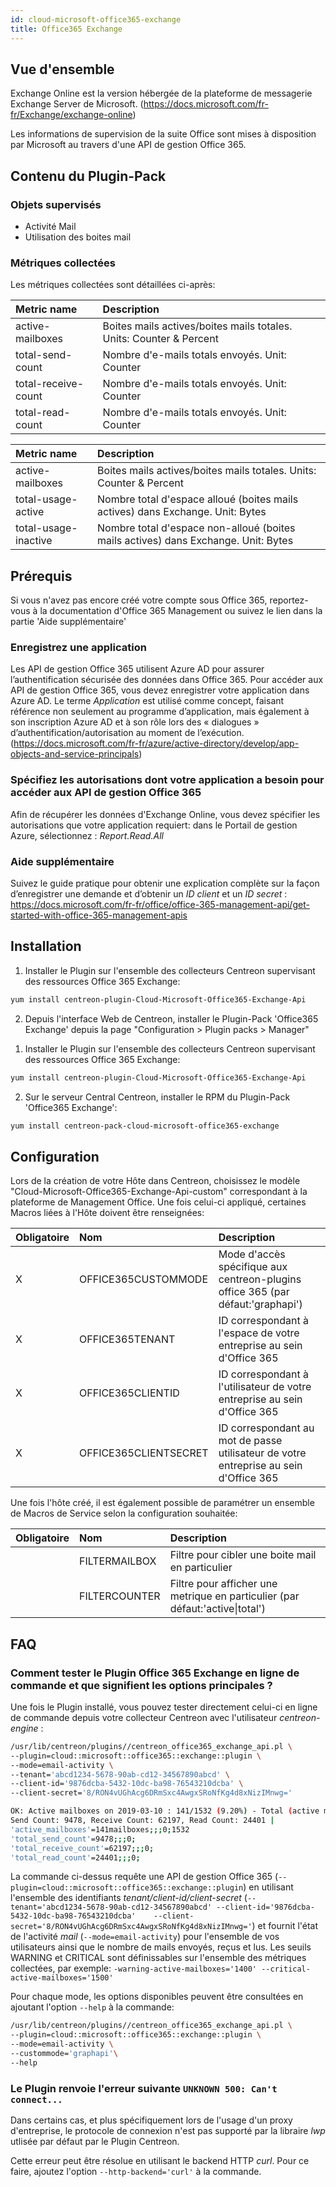 ```yaml
---
id: cloud-microsoft-office365-exchange
title: Office365 Exchange
---
```


## Vue d'ensemble
Exchange Online est la version hébergée de la plateforme de messagerie Exchange Server de Microsoft. 
(https://docs.microsoft.com/fr-fr/Exchange/exchange-online)

Les informations de supervision de la suite Office sont mises à disposition par Microsoft au travers d'une API de gestion Office 365.

## Contenu du Plugin-Pack

### Objets supervisés

* Activité Mail
* Utilisation des boites mail

### Métriques collectées

Les métriques collectées sont détaillées ci-après:

<!--DOCUSAURUS_CODE_TABS-->

<!--Email-activity-->

| Metric name         | Description                                                         |
| :------------------ | :------------------------------------------------------------------ |
| active-mailboxes    | Boites mails actives/boites mails totales. Units: Counter & Percent |
| total-send-count    | Nombre d'e-mails totals envoyés. Unit: Counter                      |
| total-receive-count | Nombre d'e-mails totals envoyés. Unit: Counter                      |
| total-read-count    | Nombre d'e-mails totals envoyés. Unit: Counter                      |											

<!--Mailbox-usage-->

| Metric name          | Description                                                                        |
| :------------------- | :--------------------------------------------------------------------------------- |
| active-mailboxes     | Boites mails actives/boites mails totales. Units: Counter & Percent                |
| total-usage-active   | Nombre total d'espace alloué (boites mails actives) dans Exchange. Unit: Bytes     |
| total-usage-inactive | Nombre total d'espace non-alloué (boites mails actives) dans Exchange. Unit: Bytes |

<!--END_DOCUSAURUS_CODE_TABS-->

## Prérequis

Si vous n'avez pas encore créé votre compte sous Office 365, reportez-vous à la documentation d'Office 365 Management 
ou suivez le lien dans la partie 'Aide supplémentaire'

### Enregistrez une application

Les API de gestion Office 365 utilisent Azure AD pour assurer l’authentification sécurisée des données dans Office 365.
Pour accéder aux API de gestion Office 365, vous devez enregistrer votre application dans Azure AD.
Le terme *Application* est utilisé comme concept, faisant référence non seulement au programme d’application, 
mais également à son inscription Azure AD et à son rôle lors des « dialogues » d’authentification/autorisation au moment de l’exécution.
(https://docs.microsoft.com/fr-fr/azure/active-directory/develop/app-objects-and-service-principals)

### Spécifiez les autorisations dont votre application a besoin pour accéder aux API de gestion Office 365

Afin de récupérer les données d'Exchange Online, vous devez spécifier les autorisations que votre application requiert: 
dans le Portail de gestion Azure, sélectionnez : *Report.Read.All* 

### Aide supplémentaire

Suivez le guide pratique pour obtenir une explication complète sur la façon d’enregistrer une demande et d’obtenir un *ID client* et un *ID secret* :
https://docs.microsoft.com/fr-fr/office/office-365-management-api/get-started-with-office-365-management-apis


## Installation

<!--DOCUSAURUS_CODE_TABS-->

<!--Online IMP Licence & IT-100 Editions-->

1. Installer le Plugin sur l'ensemble des collecteurs Centreon supervisant des ressources Office 365 Exchange:

```bash
yum install centreon-plugin-Cloud-Microsoft-Office365-Exchange-Api
```

2. Depuis l'interface Web de Centreon, installer le Plugin-Pack 'Office365 Exchange' depuis la page "Configuration > Plugin packs > Manager" 


<!--Offline IMP License-->

1. Installer le Plugin sur l'ensemble des collecteurs Centreon supervisant des ressources Office 365 Exchange:

```bash
yum install centreon-plugin-Cloud-Microsoft-Office365-Exchange-Api
```

2. Sur le serveur Central Centreon, installer le RPM du Plugin-Pack 'Office365 Exchange':

```bash
yum install centreon-pack-cloud-microsoft-office365-exchange
```


<!--END_DOCUSAURUS_CODE_TABS-->

## Configuration

Lors de la création de votre Hôte dans Centreon, choisissez le modèle "Cloud-Microsoft-Office365-Exchange-Api-custom" 
correspondant à la plateforme de Management Office. Une fois celui-ci appliqué, certaines Macros liées à l'Hôte 
doivent être renseignées:

| Obligatoire | Nom                   | Description                                                                           |
| :---------- | :-------------------- | :------------------------------------------------------------------------------------ |
| X           | OFFICE365CUSTOMMODE   | Mode d'accès spécifique aux centreon-plugins office 365 (par défaut:'graphapi')       |
| X           | OFFICE365TENANT       | ID correspondant à l'espace de votre entreprise au sein d'Office 365                  |
| X           | OFFICE365CLIENTID     | ID correspondant à l'utilisateur de votre entreprise au sein d'Office 365             |
| X           | OFFICE365CLIENTSECRET | ID correspondant au mot de passe utilisateur de votre entreprise au sein d'Office 365 |


Une fois l'hôte créé, il est également possible de paramétrer un ensemble de Macros de Service selon la configuration souhaitée:

| Obligatoire | Nom           | Description                                                                   |
| :---------- | :------------ | :---------------------------------------------------------------------------- |
|             | FILTERMAILBOX | Filtre pour cibler une boite mail en particulier                              |
|             | FILTERCOUNTER | Filtre pour afficher une metrique en particulier (par défaut:'active\|total') |



## FAQ

### Comment tester le Plugin Office 365 Exchange en ligne de commande et que signifient les options principales ?

Une fois le Plugin installé, vous pouvez tester directement celui-ci en ligne de commande 
depuis votre collecteur Centreon avec l'utilisateur *centreon-engine* :

```bash
/usr/lib/centreon/plugins//centreon_office365_exchange_api.pl \
--plugin=cloud::microsoft::office365::exchange::plugin \
--mode=email-activity \
--tenant='abcd1234-5678-90ab-cd12-34567890abcd' \
--client-id='9876dcba-5432-10dc-ba98-76543210dcba' \
--client-secret='8/RON4vUGhAcg6DRmSxc4AwgxSRoNfKg4d8xNizIMnwg='

OK: Active mailboxes on 2019-03-10 : 141/1532 (9.20%) - Total (active mailboxes) 
Send Count: 9478, Receive Count: 62197, Read Count: 24401 | 
'active_mailboxes'=141mailboxes;;;0;1532 
'total_send_count'=9478;;;0; 
'total_receive_count'=62197;;;0; 
'total_read_count'=24401;;;0;
```

La commande ci-dessus requête une API de gestion Office 365 (```--plugin=cloud::microsoft::office365::exchange::plugin```) 
en utilisant l'ensemble des identifiants *tenant/client-id/client-secret* (```--tenant='abcd1234-5678-90ab-cd12-34567890abcd' --client-id='9876dcba-5432-10dc-ba98-76543210dcba'   
--client-secret='8/RON4vUGhAcg6DRmSxc4AwgxSRoNfKg4d8xNizIMnwg='```) 
et fournit l'état de l'activité *mail* (```--mode=email-activity```) pour l'ensemble de vos utilisateurs ainsi que le nombre de mails envoyés, reçus et lus.
Les seuils WARNING et CRITICAL sont définissables sur l'ensemble des métriques collectées, par exemple:
```-warning-active-mailboxes='1400' --critical-active-mailboxes='1500'```


Pour chaque mode, les options disponibles peuvent être consultées en ajoutant l'option ```--help``` à la commande:

```bash
/usr/lib/centreon/plugins//centreon_office365_exchange_api.pl \
--plugin=cloud::microsoft::office365::exchange::plugin \
--mode=email-activity \
--custommode='graphapi'\
--help
```



### Le Plugin renvoie l'erreur suivante ```UNKNOWN 500: Can't connect...```

Dans certains cas, et plus spécifiquement lors de l'usage d'un proxy d'entreprise, le protocole de connexion n'est pas supporté 
par la libraire *lwp* utlisée par défaut par le Plugin Centreon.

Cette erreur peut être résolue en utilisant le backend HTTP *curl*. Pour ce faire, ajoutez l'option ```--http-backend='curl'``` 
à la commande.


